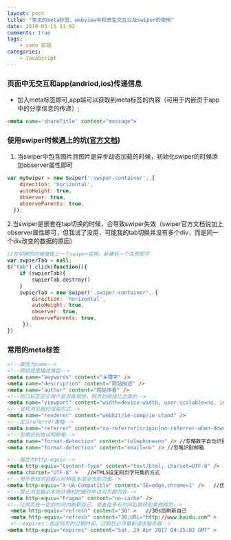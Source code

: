 ```yaml
---
layout: post
title: "常见的meta标签、webview中和原生交互以及swiper的使用"
date: 2018-03-15 11:02
comments: true
tags: 
	- code 前端 
categories:
	- JavaScript 
---
```

### 页面中无交互和app(andriod,ios)传递信息
 + 加入meta标签即可,app端可以获取到meta标签的内容（可用于内嵌页于app中的分享信息的传递）;
 ```html
 <meta name='shareTitle' content="message">
 ```
### 使用swiper时候遇上的坑([官方文档](https://www.swiper.com.cn/))
1. 当swiper中包含图片且图片是异步动态加载的时候，初始化swiper的时候添加observer属性即可
```javaScript
var mySwiper = new Swiper('.swiper-container', {
    direction: 'horizontal',
    autoHeight: true,
    observer: true,
    observeParents: true,
  });
```
2.当swiper是嵌套在tap切换的时候，会导致swiper失效（swiper官方文档说加上observer属性即可，但我试了没用，可能我的tab切换并没有多个div，而是同一个div改变的数据的原因）
```javaScript
//在切换的时候摧毁上一个swiper实例，新建另一个实例即可
var swpierTab = null;
$("tab").click(function(){
    if (swpierTab){
        swpierTab.destroy()
    }
    swpierTab = new Swiper('.swiper-container', {
        direction: 'horizontal',
        autoHeight: true,
        observer: true,
        observeParents: true,
     });
})
```
### 常用的meta标签
```html
<!--属性为name-->
<!--网站信息描述类型-->
<meta name="keywords" content="关键字" />
<meta name="description" content="网站描述" />
<meta name="author" content="网站作者" />
<!--视口标签定义用户是否能缩放，网页的缩放比之类的-->
<meta name="viewport" content="width=device-width, user-scalable=no, initial-scale=1.0, maximum-scale=1.0, minimum-scale=1.0">
<!--双核浏览器的渲染方式-->
<meta name="renderer" content="webkit/ie-comp/ie-stand" />
<!--定义referrer策略-->
<meta name="referrer" content="no-referrer|origin|no-referrer-when-downgrade|origin-when-crossorigin|unsafe-url" />
<!--忽略识别电话和邮箱-->
<meta name="format-detection" content="telephone=no" /> //忽略数字自动识别为电话号码
<meta name="format-detection" content="email=no" /> //忽略识别邮箱

<!--属性为http-equiv-->
<meta http-equiv="Content-Type" content="text/html; charset=UTF-8" />   //旧的HTML，不推荐
<meta charset="UTF-8" >   //HTML5设定网页字符集的方式
<!--用于告知浏览器以何种版本渲染当前页面-->
<meta http-equiv="X-UA-Compatible" content="IE=edge,chrome=1" />   //优先使用IE最新版本和Chrome
<!--禁止浏览器从本地计算机的缓存中访问页面内容-->
<meta http-equiv="Pragma" content="no-cache" />
<!--让网页在一定的时间内刷新自己，或者在多长时间后跳转到其他网页-->
 <meta http-equiv="refresh" content="30" >   //30s后刷新自己
 <meta http-equiv="refresh" content="30;URL="http://www.baidu.com" >   //30s后跳转到百度
 <!--expires：指定网页的过期时间，过期后必须重新请求服务器-->
<meta http-equiv="expires" content="Sat, 29 Apr 2017 04:25:02 GMT" >
```